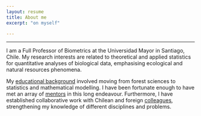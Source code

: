 ```yaml
---
layout: resume
title: About me
excerpt: "on myself"

---
```


<style>H1{color:DarkRed;}</style>
<style>H2{color:Red;}</style>

--------

I am a Full Professor of Biometrics at the Universidad Mayor in Santiago, Chile. My research interests are related to theoretical and applied statistics for quantitative analyses of biological data, emphasising ecological and natural resources phenomena.

My [educational background](./educa.md) involved moving from forest sciences to statistics and mathematical modelling. I have been fortunate enough to have met an array of [mentors](./mentors.md) in this long endeavour. Furthermore, I have established collaborative work with Chilean and foreign [colleagues](./collabora.md), strengthening my knowledge of different disciplines and problems.


<!-- ### Footer
* [Check the news](./blog.md)
Last updated: August 2020 -->

